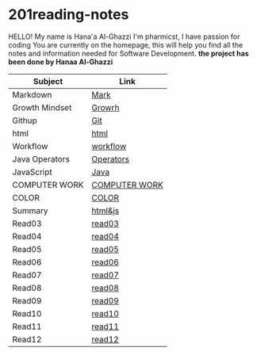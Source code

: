 # 201reading-notes

HELLO! My name is Hana'a Al-Ghazzi 
I'm pharmicst, I have passion for coding
You are currently on the homepage, this will help you find all the notes and information needed for Software Development.
**the project has been done by Hanaa Al-Ghazzi**


| Subject         |      Link     |
| -------------   | ------------- |
| Markdown | [Mark](https://hanaaghazzi.github.io/reading-notes/markdown) |
|  Growth Mindset   | [Growrh](https://hanaaghazzi.github.io/reading-notes/Growth)  |
|    Githup  | [Git](https://hanaaghazzi.github.io/reading-notes/read03)  |
|  html | [html](https://hanaaghazzi.github.io/reading-notes/HTML)  |
| Workflow | [workflow](https://hanaaghazzi.github.io/reading-notes/work)
| Java Operators | [Operators](https://hanaaghazzi.github.io/reading-notes/read08) |
| JavaScript | [Java](https://hanaaghazzi.github.io/reading-notes/read07) |
|COMPUTER WORK | [COMPUTER WORK](https://hanaaghazzi.github.io/reading-notes/read06b) |
| COLOR | [COLOR](https://hanaaghazzi.github.io/reading-notes/color) |
| Summary | [html&js](https://hanaaghazzi.github.io/reading-notes/class01) |
| Read03 | [read03](https://hanaaghazzi.github.io/201reading-notes/read03)  |
| Read04 | [read04](https://hanaaghazzi.github.io/201reading-notes/read04) |
| Read05 | [read05](https://hanaaghazzi.github.io/201reading-notes/read05)|
| Read06 | [read06](https://hanaaghazzi.github.io/201reading-notes/read06 )|
| Read07 | [read07](https://hanaaghazzi.github.io/201reading-notes/read07)
| Read08 | [read08](https://hanaaghazzi.github.io/201reading-notes/read08)|
| Read09 | [read09](https://hanaaghazzi.github.io/201reading-notes/read09) |
| Read10 | [read10](https://hanaaghazzi.github.io/201reading-notes/read10 ) |
| Read11 | [read11](https://hanaaghazzi.github.io/201reading-notes/read11)  |
| Read12 | [read12](https://hanaaghazzi.github.io/201reading-notes/read12) |